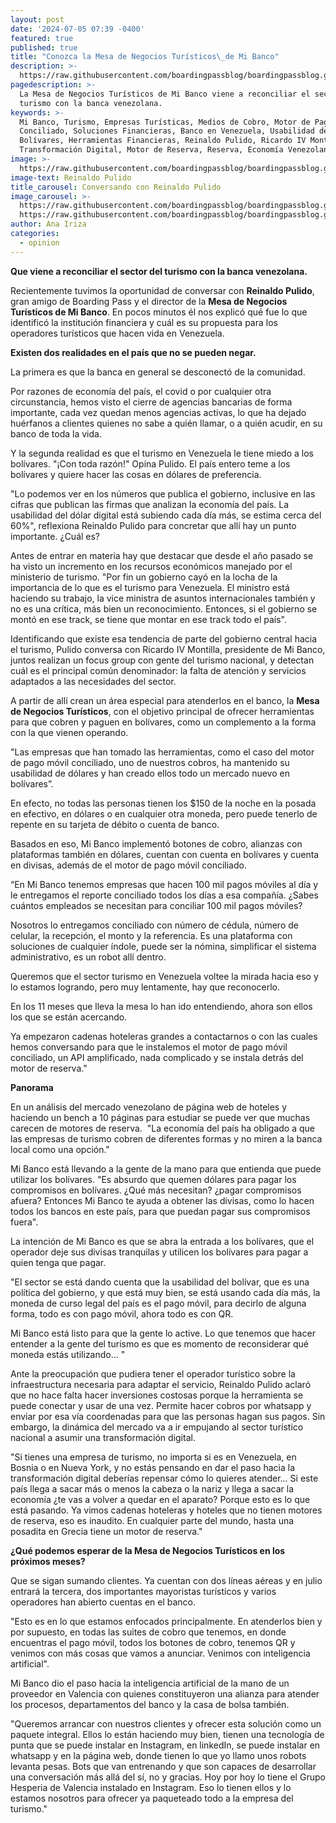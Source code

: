 ```yaml
---
layout: post
date: '2024-07-05 07:39 -0400'
featured: true
published: true
title: "Conozca la Mesa de Negocios Turísticos\_de Mi Banco"
description: >-
  https://raw.githubusercontent.com/boardingpassblog/boardingpassblog.github.io/main/assets/images/Reinaldo-Pulido-1.jpg
pagedescription: >-
  La Mesa de Negocios Turísticos de Mi Banco viene a reconciliar el sector del
  turismo con la banca venezolana.
keywords: >-
  Mi Banco, Turismo, Empresas Turísticas, Medios de Cobro, Motor de Pago Móvil
  Conciliado, Soluciones Financieras, Banco en Venezuela, Usabilidad de los
  Bolívares, Herramientas Financieras, Reinaldo Pulido, Ricardo IV Montilla,
  Transformación Digital, Motor de Reserva, Reserva, Economía Venezolana 
image: >-
  https://raw.githubusercontent.com/boardingpassblog/boardingpassblog.github.io/main/assets/images/Reinaldo-Pulido-1.jpg
image-text: Reinaldo Pulido
title_carousel: Conversando con Reinaldo Pulido
image_carousel: >-
  https://raw.githubusercontent.com/boardingpassblog/boardingpassblog.github.io/main/assets/images/Reinaldo-Pulido-1.jpg
  https://raw.githubusercontent.com/boardingpassblog/boardingpassblog.github.io/main/assets/images/Reinaldo-Pulido.jpg
author: Ana Iriza
categories:
  - opinion
---
```

**Que viene a reconciliar el sector del turismo con la banca venezolana.**

Recientemente tuvimos la oportunidad de conversar con **Reinaldo Pulido**, gran amigo de Boarding Pass y el director de la **Mesa de Negocios Turísticos de Mi Banco**. En pocos minutos él nos explicó qué fue lo que identificó la institución financiera y cuál es su propuesta para los operadores turísticos que hacen vida en Venezuela.

**Existen dos realidades en el país que no se pueden negar.** 

La primera es que la banca en general se desconectó de la comunidad. 

Por razones de economía del país, el covid o por cualquier otra circunstancia, hemos visto el cierre de agencias bancarias de forma importante, cada vez quedan menos agencias activas, lo que ha dejado huérfanos a clientes quienes no sabe a quién llamar, o a quién acudir, en su banco de toda la vida.

Y la segunda realidad es que el turismo en Venezuela le tiene miedo a los bolívares. "¡Con toda razón!" Opina Pulido. El país entero teme a los bolívares y quiere hacer las cosas en dólares de preferencia.

"Lo podemos ver en los números que publica el gobierno, inclusive en las cifras que publican las firmas que analizan la economía del país. La usabilidad del dólar digital está subiendo cada día más, se estima cerca del 60%", reflexiona Reinaldo Pulido para concretar que allí hay un punto importante. ¿Cuál es?

Antes de entrar en materia hay que destacar que desde el año pasado se ha visto un incremento en los recursos económicos manejado por el ministerio de turismo. "Por fin un gobierno cayó en la locha de la importancia de lo que es el turismo para Venezuela. El ministro está haciendo su trabajo, la vice ministra de asuntos internacionales también y no es una crítica, más bien un reconocimiento. Entonces, si el gobierno se montó en ese track, se tiene que montar en ese track todo el país".

Identificando que existe esa tendencia de parte del gobierno central hacia el turismo, Pulido conversa con Ricardo IV Montilla, presidente de Mi Banco, juntos realizan un focus group con gente del turismo nacional, y detectan cuál es el principal común denominador: la falta de atención y servicios adaptados a las necesidades del sector.

A partir de allí crean un área especial para atenderlos en el banco, la **Mesa de Negocios Turísticos**, con el objetivo principal de ofrecer herramientas para que cobren y paguen en bolívares, como un complemento a la forma con la que vienen operando.

"Las empresas que han tomado las herramientas, como el caso del motor de pago móvil conciliado, uno de nuestros cobros, ha mantenido su usabilidad de dólares y han creado ellos todo un mercado nuevo en bolívares”. 

En efecto, no todas las personas tienen los $150 de la noche en la posada en efectivo, en dólares o en cualquier otra moneda, pero puede tenerlo de repente en su tarjeta de débito o cuenta de banco. 

Basados en eso, Mi Banco implementó botones de cobro, alianzas con plataformas también en dólares, cuentan con cuenta en bolívares y cuenta en divisas, además de el motor de pago móvil conciliado. 

“En Mi Banco tenemos empresas que hacen 100 mil pagos móviles al día y le entregamos el reporte conciliado todos los días a esa compañía. ¿Sabes cuántos empleados se necesitan para conciliar 100 mil pagos móviles? 

Nosotros lo entregamos conciliado con número de cédula, número de celular, la recepción, el monto y la referencia. Es una plataforma con soluciones de cualquier índole, puede ser la nómina, simplificar el sistema administrativo, es un robot allí dentro.

Queremos que el sector turismo en Venezuela voltee la mirada hacia eso y lo estamos logrando, pero muy lentamente, hay que reconocerlo. 

En los 11 meses que lleva la mesa lo han ido entendiendo, ahora son ellos los que se están acercando.

Ya empezaron cadenas hoteleras grandes a contactarnos o con las cuales hemos conversando para que le instalemos el motor de pago móvil conciliado, un API amplificado, nada complicado y se instala detrás del motor de reserva."

**Panorama**

En un análisis del mercado venezolano de página web de hoteles y haciendo un bench a 10 páginas para estudiar se puede ver que muchas carecen de motores de reserva.  "La economía del país ha obligado a que las empresas de turismo cobren de diferentes formas y no miren a la banca local como una opción."

Mi Banco está llevando a la gente de la mano para que entienda que puede utilizar los bolívares. "Es absurdo que quemen dólares para pagar los compromisos en bolívares. ¿Qué más necesitan? ¿pagar compromisos afuera? Entonces Mi Banco te ayuda a obtener las divisas, como lo hacen todos los bancos en este país, para que puedan pagar sus compromisos fuera".

La intención de Mi Banco es que se abra la entrada a los bolívares, que el operador deje sus divisas tranquilas y utilicen los bolívares para pagar a quien tenga que pagar. 

"El sector se está dando cuenta que la usabilidad del bolívar, que es una política del gobierno, y que está muy bien, se está usando cada día más, la moneda de curso legal del país es el pago móvil, para decirlo de alguna forma, todo es con pago móvil, ahora todo es con QR.

Mi Banco está listo para que la gente lo active. Lo que tenemos que hacer entender a la gente del turismo es que es momento de reconsiderar qué moneda estás utilizando… "

Ante la preocupación que pudiera tener el operador turístico sobre la infraestructura necesaria para adaptar el servicio, Reinaldo Pulido aclaró que no hace falta hacer inversiones costosas porque la herramienta se puede conectar y usar de una vez. Permite hacer cobros por whatsapp y enviar por esa vía coordenadas para que las personas hagan sus pagos. Sin embargo, la dinámica del mercado va a ir empujando al sector turístico nacional a asumir una transformación digital. 

"Si tienes una empresa de turismo, no importa si es en Venezuela, en Bosnia o en Nueva York, y no estás pensando en dar el paso hacia la transformación digital deberías repensar cómo lo quieres atender... Si este país llega a sacar más o menos la cabeza o la nariz y llega a sacar la economía ¿te vas a volver a quedar en el aparato? Porque esto es lo que está pasando. Ya vimos cadenas hoteleras y hoteles que no tienen motores de reserva, eso es inaudito. En cualquier parte del mundo, hasta una posadita en Grecia tiene un motor de reserva."

**¿Qué podemos esperar de la Mesa de Negocios Turísticos en los próximos meses?**

Que se sigan sumando clientes. Ya cuentan con dos líneas aéreas y en julio entrará la tercera, dos importantes mayoristas turísticos y varios operadores han abierto cuentas en el banco.

"Esto es en lo que estamos enfocados principalmente. En atenderlos bien y por supuesto, en todas las suites de cobro que tenemos, en donde encuentras el pago móvil, todos los botones de cobro, tenemos QR y venimos con más cosas que vamos a anunciar. Venimos con inteligencia artificial". 

Mi Banco dio el paso hacia la inteligencia artificial de la mano de un proveedor en Valencia con quienes constituyeron una alianza para atender los procesos, departamentos del banco y la casa de bolsa también.

"Queremos arrancar con nuestros clientes y ofrecer esta solución como un paquete integral. Ellos lo están haciendo muy bien, tienen una tecnología de punta que se puede instalar en Instagram, en linkedIn, se puede instalar en whatsapp y en la página web, donde tienen lo que yo llamo unos robots levanta pesas. Bots que van entrenando y que son capaces de desarrollar una conversación más allá del sí, no y gracias. Hoy por hoy lo tiene el Grupo Hesperia de Valencia instalado en Instagram. Eso lo tienen ellos y lo estamos nosotros para ofrecer ya paqueteado todo a la empresa del turismo."
